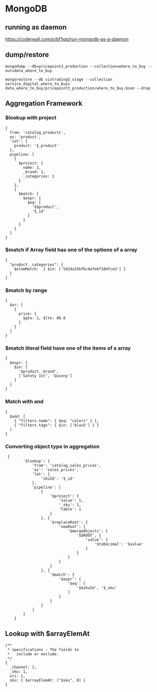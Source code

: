 # MongoDB

## running as daemon

https://coderwall.com/p/bf1iqg/run-mongodb-as-a-daemon

## dump/restore
`mongodump --db=pricepoint3_production --collection=where_to_buy --out=data_where_to_buy`

`mongorestore --db sistrading5_stage --collection service_digital_where_to_buys data_where_to_buy/pricepoint3_production/where_to_buy.bson --drop`

## Aggregation Framework
### $lookup with project

```
{
  from: 'catalog_products',
  as: 'product',
  'let': {
    product: '$_product'
  },
  pipeline: [
    {
      $project: {
        name: 1,
        _brand: 1,
        _categories: 1
      }
    },
    {
      $match: {
        $expr: {
          $eq: [
            '$$product',
            '$_id'
          ]
        }
      }
    }
  ]
}
```

### $match if Array field has one of the options of a array
```
{
  "product._categories": {
    $elemMatch:  { $in: ['5d24a33bfbc4efe6f104fce3'] } 
  }
}
```

### $match by range
```
{
  $or: [
    { 
      price: {
        $gte: 1, $lte: 88.8
      }
    }
  ]
}
```

### $match literal field have one of the items of a array
```
{
  $expr: {
    $in: [
      '$product._brand',
      ['Safety 1st', 'Quinny']
    ]
  }
}
```

### Match with and
```
{
  $and: [
    { "filters.name": { $eq: "colors" } },
    { "filters.tags": { $in: ['black'] } }
  ]
}
```
### Converting object type in aggregation
```
 {
        '$lookup': {
            'from': 'catalog_sales_prices', 
            'as': 'sales_prices', 
            'let': {
                'skuId': '$_id'
            }, 
            'pipeline': [
                {
                    '$project': {
                        'value': 1, 
                        '_sku': 1, 
                        'table': 1
                    }
                }, {
                    '$replaceRoot': {
                        'newRoot': {
                            '$mergeObjects': [
                                '$$ROOT', {
                                    'value': {
                                        '$toDecimal': '$value'
                                    }
                                }
                            ]
                        }
                    }
                }, {
                    '$match': {
                        '$expr': {
                            '$eq': [
                                '$$skuId', '$_sku'
                            ]
                        }
                    }
                }
            ]
        }
    }
```

## Lookup with $arrayElemAt
```
/**
 * specifications - The fields to
 *   include or exclude.
 */
{
  _channel: 1,
  _sku: 1,
  uri: 1,
  sku: { $arrayElemAt: ["$sku", 0] }
}
```
